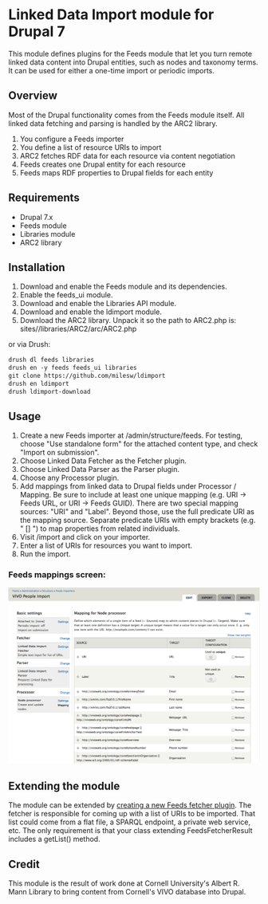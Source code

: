 Linked Data Import module for Drupal 7
======================================

This module defines plugins for the Feeds module that let you turn remote linked data content into Drupal entities, such as nodes and taxonomy terms. It can be used for either a one-time import or periodic imports.

Overview
------------

Most of the Drupal functionality comes from the Feeds module itself. All linked data fetching and parsing is handled by the ARC2 library.

1. You configure a Feeds importer
2. You define a list of resource URIs to import
3. ARC2 fetches RDF data for each resource via content negotiation
4. Feeds creates one Drupal entity for each resource
5. Feeds maps RDF properties to Drupal fields for each entity

Requirements
------------

- Drupal 7.x
- Feeds module
- Libraries module
- ARC2 library

Installation
------------

1. Download and enable the Feeds module and its dependencies.
2. Enable the feeds_ui module.
3. Download and enable the Libraries API module.
4. Download and enable the ldimport module.
5. Download the ARC2 library. Unpack it so the path to ARC2.php is: sites/<sitename>/libraries/ARC2/arc/ARC2.php

or via Drush:
```
drush dl feeds libraries
drush en -y feeds feeds_ui libraries
git clone https://github.com/milesw/ldimport
drush en ldimport
drush ldimport-download
```

Usage
-----

1. Create a new Feeds importer at /admin/structure/feeds. For testing, choose "Use standalone form" for the attached content type, and check "Import on submission".
2. Choose Linked Data Fetcher as the Fetcher plugin.
3. Choose Linked Data Parser as the Parser plugin.
4. Choose any Processor plugin.
5. Add mappings from linked data to Drupal fields under Processor / Mapping. Be sure to include at least one unique mapping (e.g. URI → Feeds URL, or URI → Feeds GUID). There are two special mapping sources: "URI" and "Label". Beyond those, use the full predicate URI as the mapping source. Separate predicate URIs with empty brackets (e.g. " [] ") to map properties from related individuals.
6. Visit /import and click on your importer.
7. Enter a list of URIs for resources you want to import.
8. Run the import.

### Feeds mappings screen:

![Feeds UI screenshot](https://github.com/milesw/ldimport/blob/docs/ldimport_mappings.png?raw=true)

Extending the module
--------------------

The module can be extended by [creating a new Feeds fetcher plugin](http://drupal.org/node/622700). The fetcher is responsible for coming up with a list of URIs to be imported. That list could come from a flat file, a SPARQL endpoint, a private web service, etc. The only requirement is that your class extending FeedsFetcherResult includes a getList() method.

Credit
------

This module is the result of work done at Cornell University's Albert R. Mann Library to bring content from Cornell's VIVO database into Drupal.
